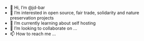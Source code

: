 - 👋 Hi, I’m @jd-bar
- 👀 I’m interested in open source, fair trade, solidarity and nature preservation projects
- 🌱 I’m currently learning about self hosting
- 💞️ I’m looking to collaborate on ...
- 📫 How to reach me ...
